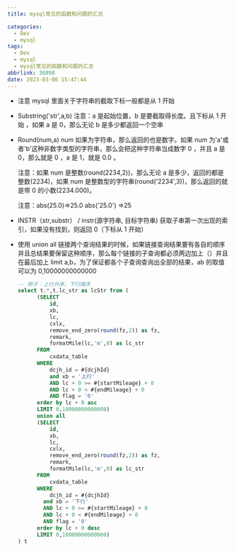 ```yaml
---
title: mysql常见的函数和问题的汇总

categories:
  - Dev
  - mysql
tags:
  - Dev
  - mysql
  - mysql常见的函数和问题的汇总
abbrlink: 36898
date: 2023-03-06 15:47:44
---
```


- 注意 mysql 里面关于字符串的截取下标一般都是从 1 开始
- Substring('str',a,b) 注意：a 是起始位置，b 是要截取得长度。且下标从 1 开始 ，如果 a 是 0，那么无论 b 是多少都返回一个空串
- Round(num,a) num 如果为字符串，那么返回的也是数字。如果 num 为'a'或者'b'这种非数字类型的字符串，那么会把这种字符串当成数字 0 ，并且 a 是 0，那么就是 0 ，a 是 1，就是 0.0 。

  注意：如果 num 是整数(round(2234,2))，那么无论 a 是多少，返回的都是整数(2234)，如果 num 是整数型的字符串(round('2234',3))，那么返回的就是带 0 的小数(2234.000)。

  注意：abs(25.0)=>25.0 abs('25.0') =>25

- INSTR（str,substr） / instr(源字符串, 目标字符串) 获取子串第一次出现的索引，如果没有找到，则返回 0（下标从 1 开始）
- 使用 union all 链接两个查询结果的时候，如果链接查询结果要有各自的顺序并且总结果要保留这种顺序，那么每个链接的子查询都必须两边加上（）并且在最后加上 limit a,b，为了保证都各个子查询查询出全部的结果，ab 的取值可以为 0,10000000000000
  ```sql
  -- 例子：上行升序，下行降序
  select t.*,t.lc_str as lcStr from (
  		(SELECT
  			id,
  			xb,
  			lc,
  			cxlx,
  			remove_end_zero(round(fz,2)) as fz,
  			remark,
  			formatMile(lc,'m',0) as lc_str
  		FROM
  			cxdata_table
  		WHERE
  			dcjh_id = #{dcjhId}
  			and xb = '上行'
  			AND lc + 0 >= #{startMileage} + 0
  			AND lc + 0 < #{endMileage} + 0
  			AND flag = '0'
  		order by lc + 0 asc
  		LIMIT 0,10000000000000)
  		union all
  		(SELECT
  			id,
  			xb,
  			lc,
  			cxlx,
  			remove_end_zero(round(fz,2)) as fz,
  			remark,
  			formatMile(lc,'m',0) as lc_str
  		FROM
  			cxdata_table
  		WHERE
  			dcjh_id = #{dcjhId}
  		  and xb = '下行'
  		  AND lc + 0 >= #{startMileage} + 0
  		  AND lc + 0 < #{endMileage} + 0
  		  AND flag = '0'
  		order by lc + 0 desc
  		LIMIT 0,10000000000000)
  ) t
  ```

